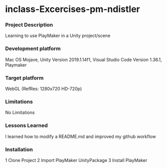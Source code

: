 # inclass-Excercises-pm-ndistler

### Project Description
Learning to use PlayMaker in a Unity project/scene

### Development platform
Mac OS Mojave, Unity Version 2019.1.14f1, Visual Studio Code Version 1.36.1, Playmaker

### Target platform
WebGL (RefRes: 1280x720 HD-720p)

### Limitations
No Limitations

### Lessons Learned
I learned how to modify a README.md and improved my github workflow

### Installation
1 Clone Project
2 Import PlayMaker UnityPackage
3 Install PlayMaker